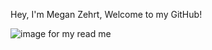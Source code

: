 Hey, I'm Megan Zehrt, Welcome to my GitHub!

![image for my read me](https://th.bing.com/th/id/OIG.sb_LbaAufYBbTH2mjRpb?w=270&h=270&c=6&r=0&o=5&pid=ImgGn)


<!---
Megan-Zehrt/Megan-Zehrt is a ✨ special ✨ repository because its `README.md` (this file) appears on your GitHub profile.
You can click the Preview link to take a look at your changes.
--->
